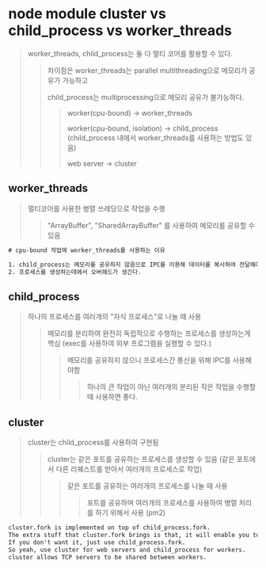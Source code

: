 # node module cluster vs child_process vs worker_threads

> worker_threads, child_process는 둘 다 멀티 코어를 활용할 수 있다.
>
> > 차이점은 worker_threads는 parallel multithreading으로 메모리가 공유가 가능하고
> >
> > child_process는 multiprocessing으로 메모리 공유가 불가능하다.
> >
> > > worker(cpu-bound) -> worker_threads
> > >
> > > worker(cpu-bound, isolation) -> child_process (child_process 내에서 worker_threads를 사용하는 방법도 있음)
> > >
> > > web server -> cluster

## worker_threads

> 멀티코어를 사용한 병렬 쓰레딩으로 작업을 수행
>
> > "ArrayBuffer", "SharedArrayBuffer" 를 사용하여 메모리를 공유할 수 있음

```txt
# cpu-bound 작업에 worker_threads를 사용하는 이유

1. child_process는 메모리를 공유하지 않음으로 IPC를 이용해 데이터를 복사하여 전달해야함 (오버헤드)
2. 프로세스를 생성하는데에서 오버헤드가 생긴다.
```

## child_process

> 하나의 프로세스를 여러개의 "자식 프로세스"로 나눌 때 사용
>
> > 메모리를 분리하여 완전히 독립적으로 수행하는 프로세스를 생성하는게 핵심 (exec를 사용하여 외부 프로그램을 실행할 수 있다.)
> >
> > > 메모리를 공유하지 않으니 프로세스간 통신을 위해 IPC를 사용해야함
> > >
> > > > 하나의 큰 작업이 아닌 여러개의 분리된 작은 작업을 수행할 때 사용하면 좋다.

## cluster

> cluster는 child_process를 사용하여 구현됨
>
> > cluster는 같은 포트를 공유하는 프로세스를 생성할 수 있음 (같은 포트에서 다른 리퀘스트를 받아서 여러개의 프로세스로 작업)
> >
> > > 같은 포트를 공유하는 여러개의 프로세스를 나눌 때 사용
> > >
> > > > 포트를 공유하며 여러개의 프로세스를 사용하여 병렬 처리를 하기 위해서 사용 (pm2)

```txt
cluster.fork is implemented on top of child_process.fork.
The extra stuff that cluster.fork brings is that, it will enable you to listen on a shared port.
If you don't want it, just use child_process.fork.
So yeah, use cluster for web servers and child_process for workers.
cluster allows TCP servers to be shared between workers.
```
